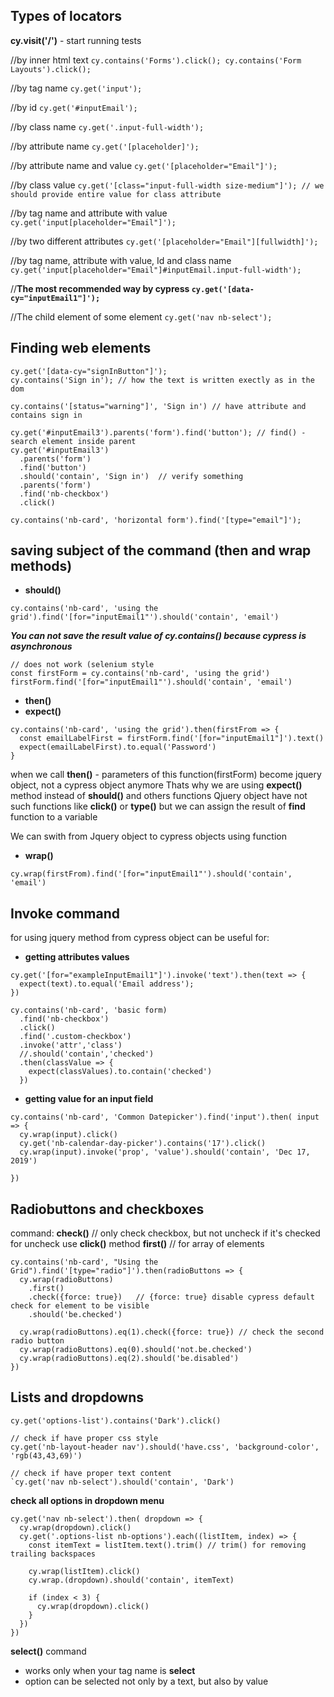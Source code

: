 ## Types of locators

**cy.visit('/')** - start running tests

//by inner html text
  ``cy.contains('Forms').click();
    cy.contains('Form Layouts').click();
  ``

//by tag name
   ``cy.get('input');``
   
//by id
   ``cy.get('#inputEmail');``
   
//by class name
   ``cy.get('.input-full-width');``
   
//by attribute name
   ``cy.get('[placeholder]');``
   
//by attribute name and value
   ``cy.get('[placeholder="Email"]');``
   
//by class value
   ``cy.get('[class="input-full-width size-medium"]'); // we should provide entire value for class attribute``
   
//by tag name and attribute with value
   ``cy.get('input[placeholder="Email"]');``
   
//by two different attributes
   ``cy.get('[placeholder="Email"][fullwidth]');``
   
//by tag name, attribute with value, Id and class name
   ``cy.get('input[placeholder="Email"]#inputEmail.input-full-width');``
   
//**The most recommended way by cypress
  ``cy.get('[data-cy="inputEmail1"]');``**
  
//The child element of some element
  ``cy.get('nav nb-select');``

## Finding web elements
```
cy.get('[data-cy="signInButton"]');
cy.contains('Sign in'); // how the text is written exectly as in the dom

cy.contains('[status="warning"]', 'Sign in') // have attribute and contains sign in

cy.get('#inputEmail3').parents('form').find('button'); // find() - search element inside parent
cy.get('#inputEmail3')
  .parents('form')
  .find('button')
  .should('contain', 'Sign in')  // verify something
  .parents('form')
  .find('nb-checkbox')
  .click()
  
cy.contains('nb-card', 'horizontal form').find('[type="email"]');
```

## saving subject of the command (then and wrap methods)

- **should()**
```
cy.contains('nb-card', 'using the grid').find('[for="inputEmail1"').should('contain', 'email')
```
***You can not save the result value of cy.contains() because cypress is asynchronous***
```
// does not work (selenium style
const firstForm = cy.contains('nb-card', 'using the grid')
firstForm.find('[for="inputEmail1"').should('contain', 'email')
```
- **then()**
- **expect()**
```
cy.contains('nb-card', 'using the grid').then(firstFrom => {
  const emailLabelFirst = firstForm.find('[for="inputEmail1"]').text()
  expect(emailLabelFirst).to.equal('Password')
}
```
when we call **then()** - parameters of this function(firstForm) become jquery object, not a cypress object anymore
Thats why we are using **expect()** method instead of **should()** and others functions
Qjuery object have not such functions like **click()** or **type()** but we can assign the result of **find** function to a variable

We can swith from Jquery object to cypress objects using function 
- **wrap()**
```
cy.wrap(firstFrom).find('[for="inputEmail1"').should('contain', 'email')
```

## Invoke command
for using jquery method from cypress object
can be useful for:
- **getting attributes values**
```
cy.get('[for="exampleInputEmail1"]').invoke('text').then(text => {
  expect(text).to.equal('Email address');
})

cy.contains('nb-card', 'basic form)
  .find('nb-checkbox')
  .click()
  .find('.custom-checkbox')
  .invoke('attr','class')
  //.should('contain','checked')
  .then(classValue => {
    expect(classValues).to.contain('checked')
  })
```
- **getting value for an input field**
```
cy.contains('nb-card', 'Common Datepicker').find('input').then( input => {
  cy.wrap(input).click()
  cy.get('nb-calendar-day-picker').contains('17').click()
  cy.wrap(input).invoke('prop', 'value').should('contain', 'Dec 17, 2019')
  
})
```
## Radiobuttons and checkboxes
command: **check()** // only check checkbox, but not uncheck if it's checked
for uncheck use **click()** method
**first()** // for array of elements
```
cy.contains('nb-card', "Using the Grid").find('[type="radio"]').then(radioButtons => {
  cy.wrap(radioButtons)
    .first()
    .check({force: true})   // {force: true} disable cypress default check for element to be visible
    .should('be.checked')
    
  cy.wrap(radioButtons).eq(1).check({force: true}) // check the second radio button
  cy.wrap(radioButtons).eq(0).should('not.be.checked')
  cy.wrap(radioButtons).eq(2).should('be.disabled')
})
```
## Lists and dropdowns 

```
cy.get('options-list').contains('Dark').click()

// check if have proper css style
cy.get('nb-layout-header nav').should('have.css', 'background-color', 'rgb(43,43,69)')

// check if have proper text content
`cy.get('nav nb-select').should('contain', 'Dark')
```
**check all options in dropdown menu**
```
cy.get('nav nb-select').then( dropdown => {
  cy.wrap(dropdown).click()
  cy.get('.options-list nb-options').each((listItem, index) => {
    const itemText = listItem.text().trim() // trim() for removing trailing backspaces
    
    cy.wrap(listItem).click()
    cy.wrap.(dropdown).should('contain', itemText)
    
    if (index < 3) {
      cy.wrap(dropdown).click()
    }
  })
})
```
**select()** command
- works only when your tag name is **select**
- option can be selected not only by a text, but also by value

